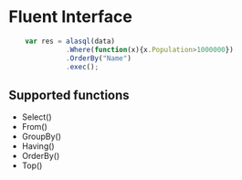 # Fluent Interface

```js
    var res = alasql(data)
              .Where(function(x){x.Population>1000000})
              .OrderBy("Name")
              .exec();
```

## Supported functions
* Select()
* From()
* GroupBy()
* Having()
* OrderBy()
* Top()



